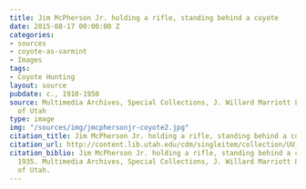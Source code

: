 ```yaml
---
title: Jim McPherson Jr. holding a rifle, standing behind a coyote
date: 2015-08-17 00:00:00 Z
categories:
- sources
- coyote-as-varmint
- Images
tags:
- Coyote Hunting
layout: source
pubdate: c., 1910-1950
source: Multimedia Archives, Special Collections, J. Willard Marriott Library, University
  of Utah
type: image
img: "/sources/img/jmcphersonjr-coyote2.jpg"
citation_title: Jim McPherson Jr. holding a rifle, standing behind a coyote
citation_url: http://content.lib.utah.edu/cdm/singleitem/collection/UU_Photo_Archives/id/4011/rec/2
citation_biblio: Jim McPherson Jr. holding a rifle, standing behind a coyote. Photograph.
  1935. Multimedia Archives, Special Collections, J. Willard Marriott Library, University
  of Utah.
---
```


